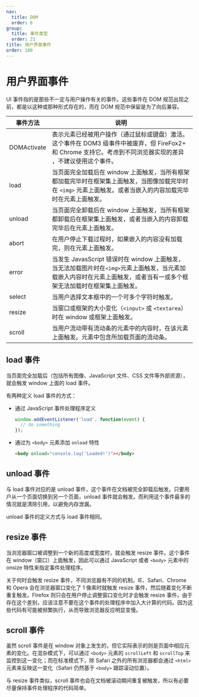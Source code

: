 ```yaml
---
nav:
  title: DOM
  order: 6
group:
  title: 事件类型
  order: 21
title: 用户界面事件
order: 100
---
```


# 用户界面事件

UI 事件指的是那些不一定与用户操作有关的事件。这些事件在 DOM 规范出现之前，都是以这种或那种形式存在的，而在 DOM 规范中保留是为了向后兼容。

| 事件方法    | 说明                                                                                                                                                                     |
| ----------- | ------------------------------------------------------------------------------------------------------------------------------------------------------------------------ |
| DOMActivate | 表示元素已经被用户操作（通过鼠标或键盘）激活。这个事件在 DOM3 级事件中被废弃，但 FireFox2+ 和 Chrome 支持它。考虑到不同浏览器实现的差异 ，不建议使用这个事件。           |
| load        | 当页面完全加载后在 window 上面触发，当所有框架都加载完毕时在框架集上面触发，当图像加载完毕时在 `<img>` 元素上面触发。或者当嵌入的内容加载完毕时在元素上面触发。          |
| unload      | 当页面完全卸载后在 window 上面触发，当所有框架都卸载后在框架集上面触发，或者当嵌入的内容卸载完毕后在元素上面触发。                                                       |
| abort       | 在用户停止下载过程时，如果嵌入的内容没有加载完，则在元素上面触发。                                                                                                       |
| error       | 当发生 JavasScript 错误时在 window 上面触发，当无法加载图片时在`<img>`元素上面触发，当元素加载嵌入内容时在元素上面触发，或者当有一或多个框架无法加载时在框架集上面触发。 |
| select      | 当用户选择文本框中的一个可多个字符时触发。                                                                                                                               |
| resize      | 当窗口或框架的大小变化（`<input>` 或 `<textarea`）时在 window 或框架上面触发。                                                                                           |
| scroll      | 当用户流动带有流动条的元素中的内容时，在该元素上面触发。元素中包含所加载页面的流动条。                                                                                   |

## load 事件

当页面完全加载后（包括所有图像、JavaScript 文件、CSS 文件等外部资源），就会触发 window 上面的 load 事件。

有两种定义 load 事件的方式：

- 通过 JavaScript 事件处理程序定义

  ```js
  window.addEventListener('load', function(event) {
    // do something
  });
  ```

- 通过为 `<body>` 元素添加 `onload` 特性

  ```html
  <body onload="console.log('Loaded!')"></body>
  ```

## unload 事件

与 load 事件对应的是 unload 事件，这个事件在文档被完全卸载后触发。只要用户从一个页面切换到另一个页面，unload 事件就会触发。而利用这个事件最多的情况就是清除引用，以避免内存泄漏。

unload 事件的定义方式与 load 事件相同。

## resize 事件

当浏览器窗口被调整到一个新的高度或宽度时，就会触发 resize 事件。这个事件在 window（窗口）上面触发，因此可以通过 JavaScript 或者 `<body>` 元素中的 onsize 特性来指定事件处理程序。

关于何时会触发 resize 事件，不同浏览器有不同的机制。IE、Safari、Chrome 和 Opera 会在浏览器窗口变化了 1 像素时就触发 resize 事件，然后随着变化不断重复触发。FIrefox 则只会在用户停止调整窗口变化时才会触发 resize 事件。由于 存在这个差别，应该注意不要在这个事件的处理程序中加入大计算的代码。因为这些代码有可能被频繁执行，从而导致浏览器反应明显变慢。

## scroll 事件

虽然 scroll 事件是在 window 对象上发生的，但它实际表示的则是页面中相应元素的变化。在混杂模式下，可以通过 `<body>` 元素的 `scrollLeft` 和 `scrollTop` 来监控到这一变化；而在标准模式下，除 Safari 之外的所有浏览器都会通过 `<html>` 元素来反映这一变化（Safari 仍然基于 `<body>` 跟踪滚动位置）。

与 resize 事件类似，scroll 事件也会在文档被滚动期间重复被触发，所以有必要尽量保持事件处理程序的代码简单。
